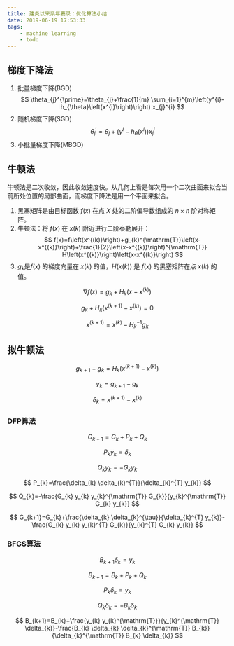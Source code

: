 ```yaml
---
title: 建炎以来系年要录：优化算法小结
date: 2019-06-19 17:53:33
tags:
    - machine learning
    - todo
---
```


## 梯度下降法

1. 批量梯度下降(BGD)
$$
\theta_{j}^{\prime}=\theta_{j}+\frac{1}{m} \sum_{i=1}^{m}\left(y^{i}-h_{\theta}\left(x^{i}\right)\right) x_{j}^{i}
$$
2. 随机梯度下降(SGD)
$$
\theta_{j}^{\prime}=\theta_{j}+\left(y^{i}-h_{\theta}\left(x^{i}\right)\right) x_{j}^{i}
$$
3. 小批量梯度下降(MBGD)

## 牛顿法

牛顿法是二次收敛，因此收敛速度快。从几何上看是每次用一个二次曲面来拟合当前所处位置的局部曲面，而梯度下降法是用一个平面来拟合。

1. 黑塞矩阵是由目标函数 $f(x)$ 在点 $X$ 处的二阶偏导数组成的 $n \times n$ 阶对称矩阵。
2. 牛顿法：将 $f(x)$ 在 $x(k)$ 附近进行二阶泰勒展开：
$$
f(x)=f\left(x^{(k)}\right)+g_{k}^{\mathrm{T}}\left(x-x^{(k)}\right)+\frac{1}{2}\left(x-x^{(k)}\right)^{\mathrm{T}} H\left(x^{(k)}\right)\left(x-x^{(k)}\right)
$$
3. $g_k$是$f(x)$ 的梯度向量在 $x(k)$ 的值，$H(x(k))$ 是 $f(x)$ 的黑塞矩阵在点 $x(k)$ 的值。

$$
\nabla f(x)=g_{k}+H_{k}\left(x-x^{(k)}\right)
$$

$$
g_{k}+H_{k}\left(x^{(k+1)}-x^{(k)}\right)=0
$$


$$
x^{(k+1)}=x^{(k)}-H_{k}^{-1} g_{k}
$$


## 拟牛顿法

$$
g_{k+1}-g_{k}=H_{k}\left(x^{(k+1)}-x^{(k)}\right)
$$

$$
y_{k}=g_{k+1}-g_{k}
$$


$$
\delta_{k}=x^{(k+1)}-x^{(k)}
$$

### DFP算法

$$
G_{k+1}=G_{k}+P_{k}+Q_{k}
$$

$$
P_{k} y_{k}=\delta_{k}
$$

$$
Q_{k} y_{k}=-G_{k} y_{k}
$$

$$
P_{k}=\frac{\delta_{k} \delta_{k}^{T}}{\delta_{k}^{T} y_{k}}
$$

$$
Q_{k}=-\frac{G_{k} y_{k} y_{k}^{\mathrm{T}} G_{k}}{y_{k}^{\mathrm{T}} G_{k} y_{k}}
$$


$$
G_{k+1}=G_{k}+\frac{\delta_{k} \delta_{k}^{\tau}}{\delta_{k}^{T} y_{k}}-\frac{G_{k} y_{k} y_{k}^{T} G_{k}}{y_{k}^{T} G_{k} y_{k}}
$$

### BFGS算法

$$
B_{k+1} \delta_{k}=y_{k}
$$

$$
B_{k+1}=B_{k}+P_{k}+Q_{k}
$$

$$
P_{k} \delta_{k}=y_{k}
$$

$$
Q_{k} \delta_{k}=-B_{k} \delta_{k}
$$

$$
B_{k+1}=B_{k}+\frac{y_{k} y_{k}^{\mathrm{T}}}{y_{k}^{\mathrm{T}} \delta_{k}}-\frac{B_{k} \delta_{k} \delta_{k}^{\mathrm{T}} B_{k}}{\delta_{k}^{\mathrm{T}} B_{k} \delta_{k}}
$$
